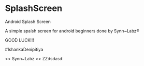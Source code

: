 # SplashScreen
Android Splash Screen

A simple spalsh screen for android beginners done by Synn~Labz®

GOOD LUCK!!!

#IshankaDenipitiya

<< Synn~Labz >>
ZZdsdasd
